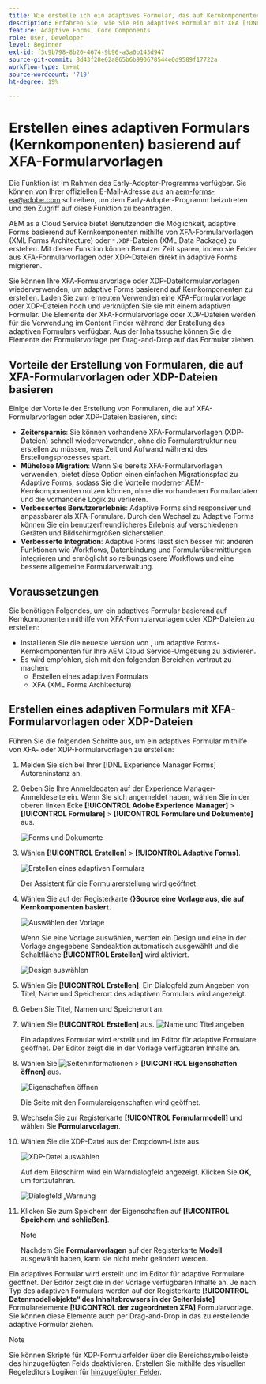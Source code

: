 ```yaml
---
title: Wie erstelle ich ein adaptives Formular, das auf Kernkomponenten basiert, mithilfe von XFA-Formularvorlagen?
description: Erfahren Sie, wie Sie ein adaptives Formular mit XFA [!DNL Experience Manager Forms] Formularvorlagen oder XDP-Dateien erstellen.
feature: Adaptive Forms, Core Components
role: User, Developer
level: Beginner
exl-id: f3c9b798-8b20-4674-9b96-a3a0b143d947
source-git-commit: 8d43f28e62a865b6b990678544e0d9589f17722a
workflow-type: tm+mt
source-wordcount: '719'
ht-degree: 19%

---
```


# Erstellen eines adaptiven Formulars (Kernkomponenten) basierend auf XFA-Formularvorlagen

<span class="preview"> Die Funktion ist im Rahmen des Early-Adopter-Programms verfügbar. Sie können von Ihrer offiziellen E-Mail-Adresse aus an aem-forms-ea@adobe.com schreiben, um dem Early-Adopter-Programm beizutreten und den Zugriff auf diese Funktion zu beantragen. </span>

AEM as a Cloud Service bietet Benutzenden die Möglichkeit, adaptive Forms basierend auf Kernkomponenten mithilfe von XFA-Formularvorlagen (XML Forms Architecture) oder `*.XDP`-Dateien (XML Data Package) zu erstellen. Mit dieser Funktion können Benutzer Zeit sparen, indem sie Felder aus XFA-Formularvorlagen oder XDP-Dateien direkt in adaptive Forms migrieren.

Sie können Ihre XFA-Formularvorlage oder XDP-Dateiformularvorlagen wiederverwenden, um adaptive Forms basierend auf Kernkomponenten zu erstellen. Laden Sie zum erneuten Verwenden eine XFA-Formularvorlage oder XDP-Dateien hoch und verknüpfen Sie sie mit einem adaptiven Formular. Die Elemente der XFA-Formularvorlage oder XDP-Dateien werden für die Verwendung im Content Finder während der Erstellung des adaptiven Formulars verfügbar. Aus der Inhaltssuche können Sie die Elemente der Formularvorlage per Drag-and-Drop auf das Formular ziehen.

## Vorteile der Erstellung von Formularen, die auf XFA-Formularvorlagen oder XDP-Dateien basieren

Einige der Vorteile der Erstellung von Formularen, die auf XFA-Formularvorlagen oder XDP-Dateien basieren, sind:

* **Zeitersparnis**: Sie können vorhandene XFA-Formularvorlagen (XDP-Dateien) schnell wiederverwenden, ohne die Formularstruktur neu erstellen zu müssen, was Zeit und Aufwand während des Erstellungsprozesses spart.
* **Mühelose Migration**: Wenn Sie bereits XFA-Formularvorlagen verwenden, bietet diese Option einen einfachen Migrationspfad zu Adaptive Forms, sodass Sie die Vorteile moderner AEM-Kernkomponenten nutzen können, ohne die vorhandenen Formulardaten und die vorhandene Logik zu verlieren.
* **Verbessertes Benutzererlebnis**: Adaptive Forms sind responsiver und anpassbarer als XFA-Formulare. Durch den Wechsel zu Adaptive Forms können Sie ein benutzerfreundlicheres Erlebnis auf verschiedenen Geräten und Bildschirmgrößen sicherstellen.
* **Verbesserte Integration**: Adaptive Forms lässt sich besser mit anderen Funktionen wie Workflows, Datenbindung und Formularübermittlungen integrieren und ermöglicht so reibungslosere Workflows und eine bessere allgemeine Formularverwaltung.

## Voraussetzungen

Sie benötigen Folgendes, um ein adaptives Formular basierend auf Kernkomponenten mithilfe von XFA-Formularvorlagen oder XDP-Dateien zu erstellen:

* Installieren Sie die neueste Version von , um adaptive Forms-Kernkomponenten für Ihre AEM Cloud Service-Umgebung zu aktivieren.
* Es wird empfohlen, sich mit den folgenden Bereichen vertraut zu machen:
   * Erstellen eines adaptiven Formulars
   * XFA (XML Forms Architecture)

## Erstellen eines adaptiven Formulars mit XFA-Formularvorlagen oder XDP-Dateien

Führen Sie die folgenden Schritte aus, um ein adaptives Formular mithilfe von XFA- oder XDP-Formularvorlagen zu erstellen:

1. Melden Sie sich bei Ihrer [!DNL Experience Manager Forms] Autoreninstanz an.
1. Geben Sie Ihre Anmeldedaten auf der Experience Manager-Anmeldeseite ein. Wenn Sie sich angemeldet haben, wählen Sie in der oberen linken Ecke **[!UICONTROL Adobe Experience Manager]** > **[!UICONTROL Formulare]** > **[!UICONTROL Formulare und Dokumente]** aus.

   ![Forms und Dokumente](/help/forms/assets/create-fdm.png)

1. Wählen **[!UICONTROL Erstellen]** > **[!UICONTROL Adaptive Forms]**.

   ![Erstellen eines adaptiven Formulars](/help/forms/assets/create-af.png)

   Der Assistent für die Formularerstellung wird geöffnet.
1. Wählen Sie auf der Registerkarte {**}Source eine Vorlage aus, die auf Kernkomponenten basiert.**

   ![Auswählen der Vorlage](/help/forms/assets/select-template.png)

   Wenn Sie eine Vorlage auswählen, werden ein Design und eine in der Vorlage angegebene Sendeaktion automatisch ausgewählt und die Schaltfläche **[!UICONTROL Erstellen]** wird aktiviert.

   ![Design auswählen](/help/forms/assets/select-form-theme.png)

1. Wählen Sie **[!UICONTROL Erstellen]**. Ein Dialogfeld zum Angeben von Titel, Name und Speicherort des adaptiven Formulars wird angezeigt.
1. Geben Sie Titel, Namen und Speicherort an.
1. Wählen Sie **[!UICONTROL Erstellen]** aus.
   ![Name und Titel angeben](/help/forms/assets/create-form.png)

   Ein adaptives Formular wird erstellt und im Editor für adaptive Formulare geöffnet. Der Editor zeigt die in der Vorlage verfügbaren Inhalte an.
1. Wählen Sie ![Seiteninformationen](/help/forms/assets/Smock_Properties_18_N.svg) > **[!UICONTROL Eigenschaften öffnen]** aus.

   ![Eigenschaften öffnen](/help/forms/assets/form-properties.png)

   Die Seite mit den Formulareigenschaften wird geöffnet.
1. Wechseln Sie zur Registerkarte **[!UICONTROL Formularmodell]** und wählen Sie **Formularvorlagen**.
1. Wählen Sie die XDP-Datei aus der Dropdown-Liste aus.

   ![XDP-Datei auswählen](/help/forms/assets/select-xdp-file.png)

   Auf dem Bildschirm wird ein Warndialogfeld angezeigt. Klicken Sie **OK**, um fortzufahren.

   ![Dialogfeld „Warnung](/help/forms/assets/fdm-warning.png)

1. Klicken Sie zum Speichern der Eigenschaften auf **[!UICONTROL Speichern und schließen]**.

   >[!NOTE]
   >
   > Nachdem Sie **Formularvorlagen** auf der Registerkarte **Modell** ausgewählt haben, kann sie nicht mehr geändert werden.


Ein adaptives Formular wird erstellt und im Editor für adaptive Formulare geöffnet. Der Editor zeigt die in der Vorlage verfügbaren Inhalte an.  Je nach Typ des adaptiven Formulars werden auf der Registerkarte **[!UICONTROL Datenmodellobjekte“ des Inhaltsbrowsers in der Seitenleiste]** Formularelemente **[!UICONTROL der zugeordneten XFA]** Formularvorlage. Sie können diese Elemente auch per Drag-and-Drop in das zu erstellende adaptive Formular ziehen.

>[!NOTE]
>
> Sie können Skripte für XDP-Formularfelder über die Bereichssymbolleiste des hinzugefügten Felds deaktivieren. Erstellen Sie mithilfe des visuellen Regeleditors Logiken für [ hinzugefügten Felder](/help/forms/rule-editor-core-components.md).

